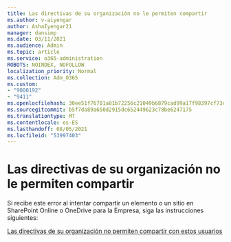 ```yaml
---
title: Las directivas de su organización no le permiten compartir
ms.author: v-aiyengar
author: AshaIyengar21
manager: dansimp
ms.date: 03/11/2021
ms.audience: Admin
ms.topic: article
ms.service: o365-administration
ROBOTS: NOINDEX, NOFOLLOW
localization_priority: Normal
ms.collection: Adm_O365
ms.custom:
- "9000192"
- "9411"
ms.openlocfilehash: 30ee51f76701a81b72256c21049b6879cad99a17f98397cf73c8ce85d910867f
ms.sourcegitcommit: b5f7da89a650d2915dc652449623c78be6247175
ms.translationtype: MT
ms.contentlocale: es-ES
ms.lasthandoff: 08/05/2021
ms.locfileid: "53997403"
---
```

# <a name="your-organizations-policies-do-not-allow-you-to-share"></a>Las directivas de su organización no le permiten compartir

Si recibe este error al intentar compartir un elemento o un sitio en SharePoint Online o OneDrive para la Empresa, siga las instrucciones siguientes:
 
[Las directivas de su organización no permiten compartir con estos usuarios](https://docs.microsoft.com/sharepoint/troubleshoot/sharing-and-permissions/organization-policies-do-not-allow-you-to-share-with-users-error)